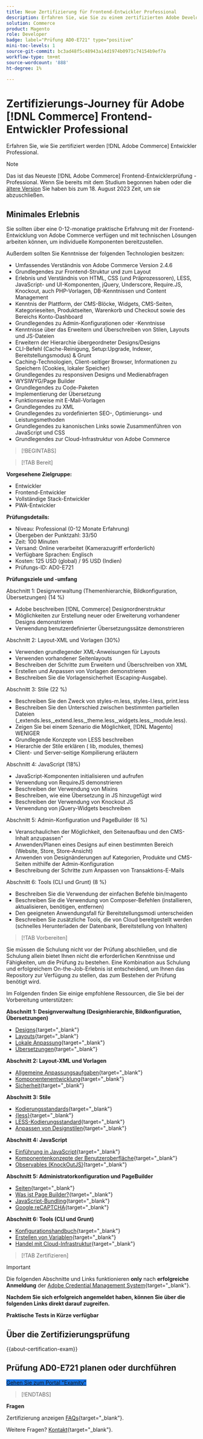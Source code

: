 ```yaml
---
title: Neue Zertifizierung für Frontend-Entwickler Professional
description: Erfahren Sie, wie Sie zu einem zertifizierten Adobe Developer-Profi für Adobe werden. [!DNL Commerce] .
solution: Commerce
product: Magento
role: Developer
badge: label="Prüfung AD0-E721" type="positive"
mini-toc-levels: 1
source-git-commit: bc3ad48f5c48943a14d1974b0971c74154b9ef7a
workflow-type: tm+mt
source-wordcount: '888'
ht-degree: 1%

---
```


# Zertifizierungs-Journey für Adobe [!DNL Commerce] Frontend-Entwickler Professional

Erfahren Sie, wie Sie zertifiziert werden [!DNL Adobe Commerce] Entwickler Professional.

>[!NOTE]
>
>Das ist das Neueste [!DNL Adobe Commerce] Frontend-Entwicklerprüfung - Professional. Wenn Sie bereits mit dem Studium begonnen haben oder die [ältere Version](ac-p-fedeveloper.md) Sie haben bis zum 18. August 2023 Zeit, um sie abzuschließen.

## Minimales Erlebnis

Sie sollten über eine 0-12-monatige praktische Erfahrung mit der Frontend-Entwicklung von Adobe Commerce verfügen und mit technischen Lösungen arbeiten können, um individuelle Komponenten bereitzustellen.

Außerdem sollten Sie Kenntnisse der folgenden Technologien besitzen:

* Umfassendes Verständnis von Adobe Commerce Version 2.4.6
* Grundlegendes zur Frontend-Struktur und zum Layout
* Erlebnis und Verständnis von HTML, CSS (und Präprozessoren), LESS, JavaScript- und UI-Komponenten, jQuery, Underscore, Require.JS, Knockout, auch PHP-Vorlagen, DB-Kenntnissen und Content Management
* Kenntnis der Plattform, der CMS-Blöcke, Widgets, CMS-Seiten, Kategorieseiten, Produktseiten, Warenkorb und Checkout sowie des Bereichs Konto-Dashboard
* Grundlegendes zu Admin-Konfigurationen oder -Kenntnisse
* Kenntnisse über das Erweitern und Überschreiben von Stilen, Layouts und JS-Dateien
* Erweitern der Hierarchie übergeordneter Designs/Designs
* CLI-Befehl (Cache-Reinigung, Setup:Upgrade, Indexer, Bereitstellungsmodus) &amp; Grunt
* Caching-Technologien, Client-seitiger Browser, Informationen zu Speichern (Cookies, lokaler Speicher)
* Grundlegendes zu responsiven Designs und Medienabfragen
* WYSIWYG/Page Builder
* Grundlegendes zu Code-Paketen
* Implementierung der Übersetzung
* Funktionsweise mit E-Mail-Vorlagen
* Grundlegendes zu XML
* Grundlegendes zu vordefinierten SEO-, Optimierungs- und Leistungsmethoden
* Grundlegendes zu kanonischen Links sowie Zusammenführen von JavaScript und CSS
* Grundlegendes zur Cloud-Infrastruktur von Adobe Commerce

>[!BEGINTABS]

>[!TAB Bereit]

**Vorgesehene Zielgruppe:**

* Entwickler
* Frontend-Entwickler
* Vollständige Stack-Entwickler
* PWA-Entwickler

**Prüfungsdetails:**

* Niveau: Professional (0-12 Monate Erfahrung)
* Übergeben der Punktzahl: 33/50
* Zeit: 100 Minuten
* Versand: Online verarbeitet (Kamerazugriff erforderlich)
* Verfügbare Sprachen: Englisch
* Kosten: 125 USD (global) / 95 USD (Indien)
* Prüfungs-ID: AD0-E721

**Prüfungsziele und -umfang**

Abschnitt 1: Designverwaltung (Themenhierarchie, Bildkonfiguration, Übersetzungen) (14 %)

* Adobe beschreiben [!DNL Commerce] Designordnerstruktur
* Möglichkeiten zur Erstellung neuer oder Erweiterung vorhandener Designs demonstrieren
* Verwendung benutzerdefinierter Übersetzungssätze demonstrieren

Abschnitt 2: Layout-XML und Vorlagen (30%)

* Verwenden grundlegender XML-Anweisungen für Layouts
* Verwenden vorhandener Seitenlayouts
* Beschreiben der Schritte zum Erweitern und Überschreiben von XML
* Erstellen und Anpassen von Vorlagen demonstrieren
* Beschreiben Sie die Vorlagensicherheit (Escaping-Ausgabe).

Abschnitt 3: Stile (22 %)

* Beschreiben Sie den Zweck von styles-m.less, styles-l.less, print.less
* Beschreiben Sie den Unterschied zwischen bestimmten partiellen Dateien (_extends.less,_extend.less,_theme.less,_widgets.less,_module.less).
* Zeigen Sie bei einem Szenario die Möglichkeit, [!DNL Magento] WENIGER
* Grundlegende Konzepte von LESS beschreiben
* Hierarchie der Stile erklären ( lib, modules, themes)
* Client- und Server-seitige Kompilierung erläutern

Abschnitt 4: JavaScript (18%)

* JavaScript-Komponenten initialisieren und aufrufen
* Verwendung von RequireJS demonstrieren
* Beschreiben der Verwendung von Mixins
* Beschreiben, wie eine Übersetzung in JS hinzugefügt wird
* Beschreiben der Verwendung von Knockout JS
* Verwendung von jQuery-Widgets beschreiben

Abschnitt 5: Admin-Konfiguration und PageBuilder (6 %)

* Veranschaulichen der Möglichkeit, den Seitenaufbau und den CMS-Inhalt anzupassen&quot;
* Anwenden/Planen eines Designs auf einen bestimmten Bereich (Website, Store, Store-Ansicht)
* Anwenden von Designänderungen auf Kategorien, Produkte und CMS-Seiten mithilfe der Admin-Konfiguration
* Beschreibung der Schritte zum Anpassen von Transaktions-E-Mails

Abschnitt 6: Tools (CLI und Grunt) (8 %)

* Beschreiben Sie die Verwendung der einfachen Befehle bin/magento
* Beschreiben Sie die Verwendung von Composer-Befehlen (installieren, aktualisieren, benötigen, entfernen)
* Den geeigneten Anwendungsfall für Bereitstellungsmodi unterscheiden
* Beschreiben Sie zusätzliche Tools, die von Cloud bereitgestellt werden (schnelles Herunterladen der Datenbank, Bereitstellung von Inhalten)

>[!TAB Vorbereiten]

Sie müssen die Schulung nicht vor der Prüfung abschließen, und die Schulung allein bietet Ihnen nicht die erforderlichen Kenntnisse und Fähigkeiten, um die Prüfung zu bestehen. Eine Kombination aus Schulung und erfolgreichem On-the-Job-Erlebnis ist entscheidend, um Ihnen das Repository zur Verfügung zu stellen, das zum Bestehen der Prüfung benötigt wird.

Im Folgenden finden Sie einige empfohlene Ressourcen, die Sie bei der Vorbereitung unterstützen:

**Abschnitt 1: Designverwaltung (Designhierarchie, Bildkonfiguration, Übersetzungen)**

* [Designs](https://devdocs.magento.com/guides/v2.4/frontend-dev-guide/themes/theme-overview.html){target="_blank"}
* [Layouts](https://developer.adobe.com/commerce/frontend-core/guide/layouts/xml-manage/){target="_blank"}
* [Lokale Anpassung](https://experienceleague.adobe.com/docs/commerce-operations/configuration-guide/cli/localization.html){target="_blank"}
* [Übersetzungen](https://devdocs.magento.com/guides/v2.4/frontend-dev-guide/translations/xlate.html){target="_blank"}

**Abschnitt 2: Layout-XML und Vorlagen**

* [Allgemeine Anpassungsaufgaben](https://developer.adobe.com/commerce/frontend-core/guide/layouts/xml-manage/){target="_blank"}
* [Komponentenentwicklung](https://developer.adobe.com/commerce/php/development/components/){target="_blank"}
* [Sicherheit](https://developer.adobe.com/commerce/php/development/security/){target="_blank"}

**Abschnitt 3: Stile**

* [Kodierungsstandards](https://developer.adobe.com/commerce/php/coding-standards/){target="_blank"}
* [{less}](https://lesscss.org/){target="_blank"}
* [LESS-Kodierungsstandard](https://developer.adobe.com/commerce/php/coding-standards/less/){target="_blank"}
* [Anpassen von Designstilen](https://developer.adobe.com/commerce/frontend-core/guide/css/quickstart/customize-styles/){target="_blank"}

**Abschnitt 4: JavaScript**

* [Einführung in JavaScript](https://developer.adobe.com/commerce/frontend-core/javascript/){target="_blank"}
* [Komponentenkonzepte der Benutzeroberfläche](https://developer.adobe.com/commerce/frontend-core/ui-components/concepts/){target="_blank"}
* [Observables (KnockOutJS)](https://knockoutjs.com/documentation/observables.html){target="_blank"}

**Abschnitt 5: Administratorkonfiguration und PageBuilder**

* [Seiten](https://experienceleague.adobe.com/docs/commerce-admin/content-design/elements/pages/pages.html){target="_blank"}
* [Was ist Page Builder?](https://developer.adobe.com/commerce/frontend-core/page-builder/){target="_blank"}
* [JavaScript-Bundling](https://developer.adobe.com/commerce/frontend-core/guide/themes/js-bundling/){target="_blank"}
* [Google reCAPTCHA](https://experienceleague.adobe.com/docs/commerce-admin/systems/security/captcha/security-google-recaptcha.html){target="_blank"}

**Abschnitt 6: Tools (CLI und Grunt)**

* [Konfigurationshandbuch](https://experienceleague.adobe.com/docs/commerce-operations/configuration-guide/overview.html?lang=en){target="_blank"}
* [Erstellen von Variablen](https://experienceleague.adobe.com/docs/commerce-cloud-service/user-guide/configure/env/stage/variables-build.html?lang=en){target="_blank"}
* [Handel mit Cloud-Infrastruktur](https://experienceleague.adobe.com/docs/commerce-cloud-service/user-guide/overview.html?lang=en){target="_blank"}

>[!TAB Zertifizieren]

>[!IMPORTANT]
>
>Die folgenden Abschnitte und Links funktionieren **only**  nach **erfolgreiche Anmeldung** der [Adobe Credential Management System](https://www.certmetrics.com/adobe){target="_blank"}.


**Nachdem Sie sich erfolgreich angemeldet haben, können Sie über die folgenden Links direkt darauf zugreifen.**

**Praktische Tests in Kürze verfügbar**

## Über die Zertifizierungsprüfung

{{about-certification-exam}}

## Prüfung AD0-E721 planen oder durchführen

<a href="https://www.certmetrics.com/adobe/candidate/examity_sso.aspx?eid=AD0-E721" target="_blank" class="spectrum-Button spectrum-Button--fill spectrum-Button--accent spectrum-Button--sizeM is-margin-bottom-big-big at-element-click-tracking" style="background-color:#1473E6">

<span class="spectrum-Button-label has-no-wrap">
   Gehen Sie zum Portal "Examity"
</span>
</a>

>[!ENDTABS]

**Fragen**

Zertifizierung anzeigen [FAQs](https://experienceleague.adobe.com/docs/certification/certification/faq.html){target="_blank"}.

Weitere Fragen? [Kontakt](mailto:certif@adobe.com){target="_blank"}.
